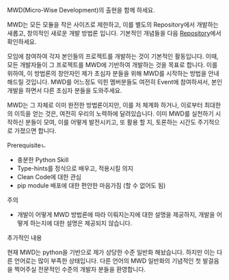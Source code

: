 MWD(Micro-Wise Development)의 출현을 함께 하세요.

MWD는 모든 모듈을 작은 사이즈로 제한하고, 이를 별도의 Repository에서 개발하는 새롭고, 창의적인 새로운 개발 방법론 입니다.
기본적인 개념들을 다음 [Repository](https://github.com/crimson206/micro-wise-development)에서 확인하세요.

모임에 참여하여 각자 본인들의 프로젝트를 개발하는 것이 기본적인 활동입니다.
이때, 모든 개발자들이 그 프로젝트를 MWD에 기반하여 개발하는 것을 목표로 합니다.
이를 위하여, 이 방법론의 창안자인 제가 초심자 분들을 위해 MWD를 시작하는 방법을 안내 해드릴 것입니다.
MWD를 어느정도 익힌 멤버분들도 여전히 Event에 참여하셔서, 본인 개발을 하면서 다른 초심자 분들을 도와주세요.

MWD는 그 자체로 이미 완전한 방법론이지만, 이를 저 체계화 하거나, 이로부터 최대한의 이득을 얻는 것은, 여전히 우리의 노력하에 달려있습니다.
이미 MWD를 실천하기 시작하신 분들이 모여, 이를 어떻게 발전시키고, 또 활용 할 지, 토론하는 시간도 주기적으로 가졌으면 합니다.

Prerequisiteㄴ

- 충분한 Python Skill
- Type-hints를 정식으로 배우고, 적용시킬 의지
- Clean Code에 대한 관심
- pip module 배포에 대한 편안한 마음가짐 (할 수 없어도 됨)

주의

- 개발이 어떻게 MWD 방법론에 따라 이뤄지는지에 대한 설명을 제공하지, 개발을 어떻게 하는지에 대한 설명은 제공되지 않습니다.

추가적인 내용

현재 MWD는 python을 기반으로 제가 상당한 수준 일반화 해놨습니다.
하지만 이는 다른 언어로는 많이 부족한 상태입니다.
다른 언어의 MWD 일반화의 기념적인 첫 발걸음을 찍어주실 전문적인 수준의 개발자 분들을 환영합니다.
